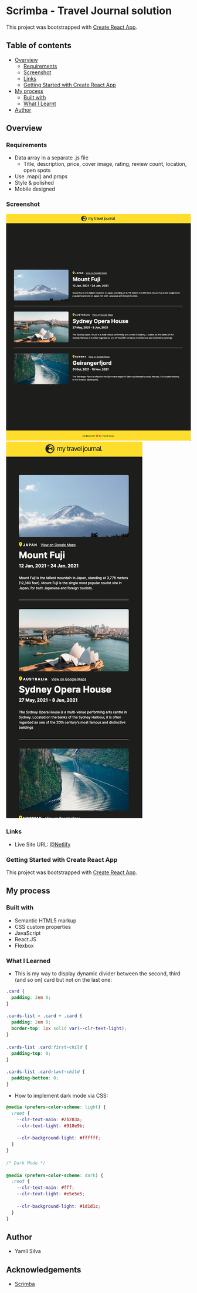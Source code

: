 # Scrimba - Travel Journal solution

This project was bootstrapped with [Create React App](https://github.com/facebook/create-react-app).

## Table of contents
- [Overview]()
  - [Requirements](#screenshot)
  - [Screenshot](#screenshot)
  - [Links](#links)
  - [Getting Started with Create React App](#getting-started-with-create-react-app)
- [My process](#my-process)
  - [Built with](#built-with)
  - [What I Learnt](#what-i-learnt)
- [Author](#author)

## Overview
### Requirements

- Data array in a separate .js file
    - Title, description, price, cover image, rating, review count, location, open spots
- Use .map() and props
- Style & polished
- Mobile designed


### Screenshot
![localhost_3000_(Desktop)](https://github.com/yamilmsilva/my-travel-journal/blob/main/src/screenshots/SCR-20231028-oi0.png)
![localhost_3000_(iPhone 12 Pro)](https://github.com/yamilmsilva/my-travel-journal/blob/main/src/screenshots/SCR-20231028-oi9.png)


### Links
- Live Site URL: [@Netlify](https://personaltraveljournal.netlify.app/)

### Getting Started with Create React App
This project was bootstrapped with [Create React App](https://github.com/facebook/create-react-app).

## My process
### Built with

- Semantic HTML5 markup
- CSS custom properties
- JavaScript
- React.JS
- Flexbox

### What I Learned
- This is my way to display dynamic divider between the second, third (and so on) card but not on the last one:
```css
.card {
  padding: 2em 0;
}

.cards-list > .card + .card {
  padding: 2em 0;
  border-top: 1px solid var(--clr-text-light);
}

.cards-list .card:first-child {
  padding-top: 0;
}

.cards-list .card:last-child {
  padding-bottom: 0;
}
```
- How to implement dark mode via CSS:
```css
@media (prefers-color-scheme: light) {
  :root {
    --clr-text-main: #2b283a;
    --clr-text-light: #918e9b;

    --clr-background-light: #ffffff;
  }
}

/* Dark Mode */

@media (prefers-color-scheme: dark) {
  :root {
    --clr-text-main: #fff;
    --clr-text-light: #e5e5e5;

    --clr-background-light: #1d1d1c;
  }
}
```



## Author
- Yamil Silva

## Acknowledgements

- [Scrimba](https://scrimba.com)
